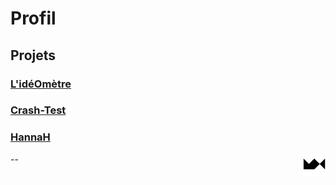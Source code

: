 # Profil
## Projets
### [L'idéOmètre](https://ideometre.fr)
### [Crash-Test](https://maxime.hanicotte.net/Crash-Test)
### [HannaH](https://maxime.hanicotte.net/HannaH)

<a href="https://maxime.hanicotte.net"><img src="mx-logo.png" width="36" alt="MX" align="right"></a>

--
